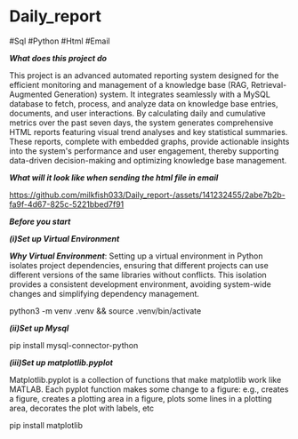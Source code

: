 # Daily_report
#Sql #Python #Html #Email

***What does this project do***

This project is an advanced automated reporting system designed for the efficient monitoring and management of a knowledge base (RAG, Retrieval-Augmented Generation) system. It integrates seamlessly with a MySQL database to fetch, process, and analyze data on knowledge base entries, documents, and user interactions. By calculating daily and cumulative metrics over the past seven days, the system generates comprehensive HTML reports featuring visual trend analyses and key statistical summaries. These reports, complete with embedded graphs, provide actionable insights into the system's performance and user engagement, thereby supporting data-driven decision-making and optimizing knowledge base management.

***What will it look like when sending the html file in email***


https://github.com/milkfish033/Daily_report-/assets/141232455/2abe7b2b-fa9f-4d67-825c-5221bbed7f91



***Before you start***

***(i)Set up Virtual Environment***

***Why Virtual Environment***: Setting up a virtual environment in Python isolates project dependencies, ensuring that different projects can use different versions of the same libraries without conflicts. This isolation provides a consistent development environment, avoiding system-wide changes and simplifying dependency management.

python3 -m venv .venv && source .venv/bin/activate

***(ii)Set up Mysql***

pip install mysql-connector-python

***(iii)Set up matplotlib.pyplot***

Matplotlib.pyplot is a collection of functions that make matplotlib work like MATLAB. Each pyplot function makes some change to a figure: e.g., creates a figure, creates a plotting area in a figure, plots some lines in a plotting area, decorates the plot with labels, etc

pip install matplotlib

